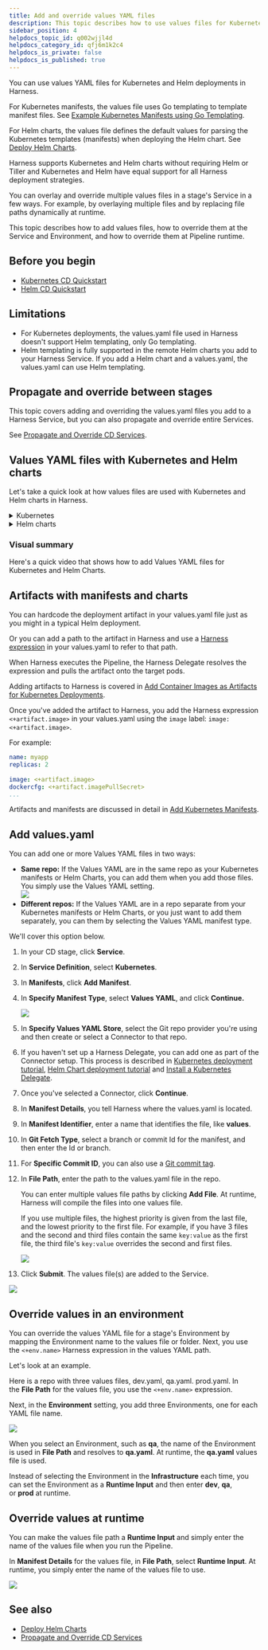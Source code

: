 ```yaml
---
title: Add and override values YAML files
description: This topic describes how to use values files for Kubernetes and Helm deployments in Harness.
sidebar_position: 4
helpdocs_topic_id: q002wjjl4d
helpdocs_category_id: qfj6m1k2c4
helpdocs_is_private: false
helpdocs_is_published: true
---
```


You can use values YAML files for Kubernetes and Helm deployments in Harness.

For Kubernetes manifests, the values file uses Go templating to template manifest files. See [Example Kubernetes Manifests using Go Templating](/docs/continuous-delivery/deploy-srv-diff-platforms/kubernetes/cd-k8s-ref/example-kubernetes-manifests-using-go-templating).

For Helm charts, the values file defines the default values for parsing the Kubernetes templates (manifests) when deploying the Helm chart. See [Deploy Helm Charts](/docs/continuous-delivery/deploy-srv-diff-platforms/helm/cd-helm-category/deploy-helm-charts).

Harness supports Kubernetes and Helm charts without requiring Helm or Tiller and Kubernetes and Helm have equal support for all Harness deployment strategies.

You can overlay and override multiple values files in a stage's Service in a few ways. For example, by overlaying multiple files and by replacing file paths dynamically at runtime.

This topic describes how to add values files, how to override them at the Service and Environment, and how to override them at Pipeline runtime.

## Before you begin

* [Kubernetes CD Quickstart](/docs/continuous-delivery/deploy-srv-diff-platforms/kubernetes/kubernetes-cd-quickstart)
* [Helm CD Quickstart](/docs/continuous-delivery/deploy-srv-diff-platforms/helm/helm-cd-quickstart)

## Limitations

* For Kubernetes deployments, the values.yaml file used in Harness doesn't support Helm templating, only Go templating.
* Helm templating is fully supported in the remote Helm charts you add to your Harness Service. If you add a Helm chart and a values.yaml, the values.yaml can use Helm templating.

## Propagate and override between stages

This topic covers adding and overriding the values.yaml files you add to a Harness Service, but you can also propagate and override entire Services.

See [Propagate and Override CD Services](/docs/continuous-delivery/x-platform-cd-features/services/propagate-and-override-cd-services).

## Values YAML files with Kubernetes and Helm charts

Let's take a quick look at how values files are used with Kubernetes and Helm charts in Harness.

<details>
<summary>Kubernetes</summary>

You can use values YAML files with your Kubernetes manifests in Harness. This allows you to define several Kubernetes resources as a set.


```bash
files/  
|-values.yaml  
|-templates/  
 |-deployment.yaml  
 |-namespace.yaml  
 |-service.yaml
```

Harness evaluates the values.yaml files you add just like Helm does with its values file. Values.yaml files added to Harness don't use Helm templating, but instead use [Go templating](https://godoc.org/text/template) and [Harness built-in variable expressions](/docs/platform/Variables-and-Expressions/harness-variables). This removes the need for Helm or Tiller to be installed.

</details>
<details>
<summary>Helm charts</summary>

The typical Helm chart uses the following files:


```bash
chart/              # Helm chart folder  
|-Chart.yaml        # chart definition  
|-requirements.yaml # optional charts to deploy with your chart  
|-values.yaml       # values for the template variables  
|-templates/        # directory containing the template files (Kubernetes manifests)
```

Harness support Helm charts using Helm templating. Harness will evaluate the Helm chart just like Helm. You do not need to install Helm on the Harness Delegate pod/host. Harness manages Helm for you.

</details>

### Visual summary

Here's a quick video that shows how to add Values YAML files for Kubernetes and Helm Charts. 

<!-- Video:
https://www.youtube.com/watch?v=dVk6-8tfwJc-->
<docvideo src="https://www.youtube.com/watch?v=dVk6-8tfwJc" />

## Artifacts with manifests and charts

You can hardcode the deployment artifact in your values.yaml file just as you might in a typical Helm deployment.

Or you can add a path to the artifact in Harness and use a [Harness expression](/docs/platform/Variables-and-Expressions/harness-variables) in your values.yaml to refer to that path.

When Harness executes the Pipeline, the Harness Delegate resolves the expression and pulls the artifact onto the target pods.

Adding artifacts to Harness is covered in [Add Container Images as Artifacts for Kubernetes Deployments](/docs/continuous-delivery/deploy-srv-diff-platforms/kubernetes/cd-kubernetes-category/add-artifacts-for-kubernetes-deployments).

Once you've added the artifact to Harness, you add the Harness expression `<+artifact.image>` in your values.yaml using the `image` label: `image: <+artifact.image>`.

For example:


```yaml
name: myapp  
replicas: 2  
  
image: <+artifact.image>  
dockercfg: <+artifact.imagePullSecret>  
...
```

Artifacts and manifests are discussed in detail in [Add Kubernetes Manifests](/docs/continuous-delivery/deploy-srv-diff-platforms/kubernetes/cd-kubernetes-category/define-kubernetes-manifests).

## Add values.yaml

You can add one or more Values YAML files in two ways:

* **Same repo:** If the Values YAML are in the same repo as your Kubernetes manifests or Helm Charts, you can add them when you add those files. You simply use the Values YAML setting.  
![](./static/add-and-override-values-yaml-files-32.png)
* **Different repos:** If the Values YAML are in a repo separate from your Kubernetes manifests or Helm Charts, or you just want to add them separately, you can them by selecting the Values YAML manifest type.  

We'll cover this option below.

1. In your CD stage, click **Service**.
2. In **Service Definition**, select **Kubernetes**.
3. In **Manifests**, click **Add Manifest**.
4. In **Specify Manifest Type**, select **Values YAML**, and click **Continue.**
   
   ![](./static/add-and-override-values-yaml-files-33.png)

5. In **Specify Values YAML Store**, select the Git repo provider you're using and then create or select a Connector to that repo.
6. If you haven't set up a Harness Delegate, you can add one as part of the Connector setup.
    This process is described in [Kubernetes deployment tutorial](/docs/continuous-delivery/deploy-srv-diff-platforms/kubernetes/kubernetes-cd-quickstart), [Helm Chart deployment tutorial](/docs/continuous-delivery/deploy-srv-diff-platforms/helm/helm-cd-quickstart) and [Install a Kubernetes Delegate](/docs/platform/2_Delegates/install-delegates/overview).
7. Once you've selected a Connector, click **Continue**.
8. In **Manifest Details**, you tell Harness where the values.yaml is located.
9. In **Manifest Identifier**, enter a name that identifies the file, like **values**.
10. In **Git Fetch Type**, select a branch or commit Id for the manifest, and then enter the Id or branch.
11. For **Specific Commit ID**, you can also use a [Git commit tag](https://git-scm.com/book/en/v2/Git-Basics-Tagging).
12. In **File Path**, enter the path to the values.yaml file in the repo.
    
    You can enter multiple values file paths by clicking **Add File**. At runtime, Harness will compile the files into one values file.
    
    If you use multiple files, the highest priority is given from the last file, and the lowest priority to the first file. For example, if you have 3 files and the second and third files contain the same `key:value` as the first file, the third file's `key:value` overrides the second and first files.
    
    ![](./static/add-and-override-values-yaml-files-34.png)

13. Click **Submit**. The values file(s) are added to the Service.
   
   ![](./static/add-and-override-values-yaml-files-35.png)

## Override values in an environment

You can override the values YAML file for a stage's Environment by mapping the Environment name to the values file or folder. Next, you use the `<+env.name>` Harness expression in the values YAML path.

Let's look at an example.

Here is a repo with three values files, dev.yaml, qa.yaml. prod.yaml. In the **File Path** for the values file, you use the `<+env.name>` expression. 

Next, in the **Environment** setting, you add three Environments, one for each YAML file name.

![](./static/add-and-override-values-yaml-files-36.png)

When you select an Environment, such as **qa**, the name of the Environment is used in **File Path** and resolves to **qa.yaml**. At runtime, the **qa.yaml** values file is used.

Instead of selecting the Environment in the **Infrastructure** each time, you can set the Environment as a **Runtime Input** and then enter **dev**, **qa**, or **prod** at runtime. 

## Override values at runtime

You can make the values file path a **Runtime Input** and simply enter the name of the values file when you run the Pipeline.

In **Manifest Details** for the values file, in **File Path**, select **Runtime Input**. At runtime, you simply enter the name of the values file to use.

![](./static/add-and-override-values-yaml-files-37.png)

## See also

* [Deploy Helm Charts](/docs/continuous-delivery/deploy-srv-diff-platforms/helm/cd-helm-category/deploy-helm-charts)
* [Propagate and Override CD Services](/docs/continuous-delivery/x-platform-cd-features/services/propagate-and-override-cd-services)

